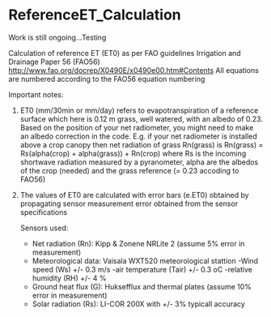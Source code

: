 # ReferenceET_Calculation

Work is still ongoing...Testing

Calculation of reference ET (ET0) as per FAO guidelines Irrigation and Drainage Paper 56  (FAO56)
http://www.fao.org/docrep/X0490E/x0490e00.htm#Contents
All equations are numbered according to the FAO56 equation numbering

Important notes:

1) ET0 (mm/30min or mm/day) refers to evapotranspiration of a reference surface which here is 0.12 m
   grass, well watered, with an albedo of 0.23. Based on the position of your net radiometer, you
   might need to make an albedo correction in the code. E.g. if your net radiometer is installed
   above a crop canopy then net radiation of grass Rn(grass) is
   Rn(grass) = Rs(alpha(crop) + alpha(grass)) + Rn(crop)
   where Rs is the incoming shortwave radiation measured by a pyranometer, alpha are the albedos of
   the crop (needed) and the grass reference (= 0.23 accoding to FAO56)

2) The values of ET0 are calculated with error bars (e.ET0) obtained by propagating sensor
   measurement error obtained from the sensor specifications

   Sensors used:
    - Net radiation (Rn): Kipp & Zonene NRLite 2 (assume 5% error in measurement)
    - Meteorological data: Vaisala WXT520 meteorological stattion
      -Wind speed (Ws)        +/- 0.3 m/s
      -air temperature (Tair) +/- 0.3 oC
      -relative humidity (RH) +/- 4   %
    - Ground heat flux (G): Huksefflux and thermal plates (assume 10% error in measurement)
    - Solar radiation (Rs): LI-COR 200X with +/- 3% typicall accuracy